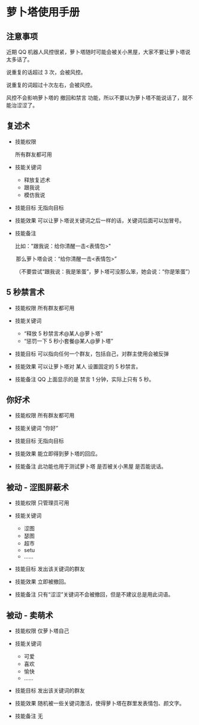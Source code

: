 # 萝卜塔使用手册

## 注意事项

近期 QQ 机器人风控很紧，萝卜塔随时可能会被关小黑屋，大家不要让萝卜塔说太多话了。

说重复的话超过 3 次，会被风控。

说重复的词超过十次左右，会被风控。

风控不会影响萝卜塔的 撤回和禁言 功能，所以不要以为萝卜塔不能说话了，就不能治涩涩了。

## 复述术

- 技能权限

  所有群友都可用

- 技能关键词

  - 释放复述术
  - 跟我说
  - 模仿我说

- 技能目标
  无指向目标

- 技能效果
  可以让萝卜塔说关键词之后一样的话，关键词后面可以加冒号。

- 技能备注

  比如："跟我说：给你清醒一击<表情包>"

ㅤㅤ那么萝卜塔会说：“给你清醒一击<表情包>”

ㅤㅤ（不要尝试“跟我说：我是笨蛋”，萝卜塔可没那么笨，她会说：“你是笨蛋”）

## 5 秒禁言术

- 技能权限
  所有群友都可用

- 技能关键词

  - “释放 5 秒禁言术@某人@萝卜塔”
  - “惩罚一下 5 秒小套餐@某人@萝卜塔”

- 技能目标
  可以指向任何一个群友，包括自己，对群主使用会被反弹

- 技能效果
  可以让萝卜塔对 某人 设置固定的 5 秒禁言。

- 技能备注
  QQ 上面显示的是 禁言 1 分钟，实际上只有 5 秒。

## 你好术

- 技能权限
  所有群友都可用

- 技能关键词
  “你好”

- 技能目标
  无指向目标

- 技能效果
  能立即得到萝卜塔的回应。

- 技能备注
  此功能也用于测试萝卜塔 是否被关小黑屋 是否能说话。

## 被动 - 涩图屏蔽术

- 技能权限
  只管理员可用

- 技能关键词

  - 涩图
  - 瑟图
  - 超市
  - setu
  - ……

- 技能目标
  发出该关键词的群友

- 技能效果
  立即被撤回。

- 技能备注
  只有“涩涩”关键词不会被撤回，但是不建议总是用此词语。

## 被动 - 卖萌术

- 技能权限
  仅萝卜塔自己

- 技能关键词

  - 可爱
  - 喜欢
  - 愉快
  - ……

- 技能目标
  发出该关键词的群友

- 技能效果
  随机被一些关键词激活，使得萝卜塔在群里发表情包、颜文字。

- 技能备注
  无
